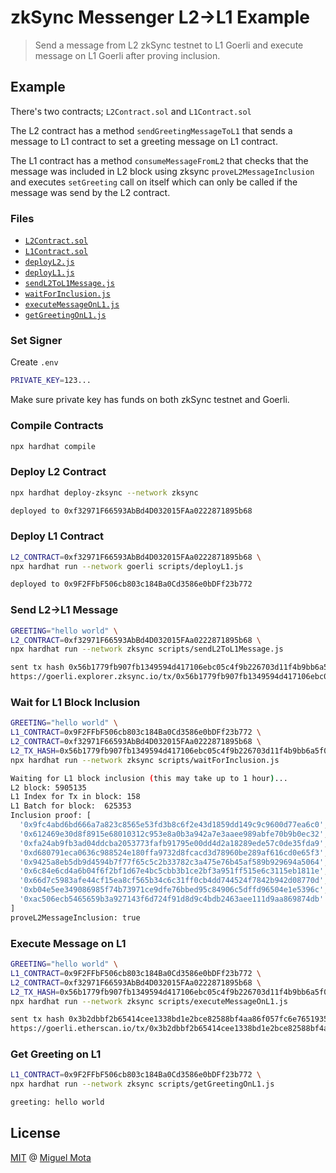 # zkSync Messenger L2->L1 Example

> Send a message from L2 zkSync testnet to L1 Goerli and execute message on L1 Goerli after proving inclusion.

## Example

There's two contracts; `L2Contract.sol` and `L1Contract.sol`

The L2 contract has a method `sendGreetingMessageToL1` that sends a message to L1 contract to set a greeting message on L1 contract.

The L1 contract has a method `consumeMessageFromL2` that checks that the message was included in L2 block using zksync `proveL2MessageInclusion` and executes `setGreeting` call on itself which can only be called if the message was send by the L2 contract.

### Files

- [`L2Contract.sol`](./contracts/L2Contract.sol)
- [`L1Contract.sol`](./contracts/L1Contract.sol)
- [`deployL2.js`](./deploy/deploy.js)
- [`deployL1.js`](./scripts/deployL1.js)
- [`sendL2ToL1Message.js`](./scripts/sendL2ToL1Message.js)
- [`waitForInclusion.js`](./scripts/waitForInclusion.js)
- [`executeMessageOnL1.js`](./scripts/executeMessageOnL1.js)
- [`getGreetingOnL1.js`](./scripts/getGreetingOnL1.js)

### Set Signer

Create `.env`

```sh
PRIVATE_KEY=123...
```

Make sure private key has funds on both zkSync testnet and Goerli.

### Compile Contracts

```sh
npx hardhat compile
```

### Deploy L2 Contract

```sh
npx hardhat deploy-zksync --network zksync

deployed to 0xf32971F66593AbBd4D032015FAa0222871895b68
```

### Deploy L1 Contract

```sh
L2_CONTRACT=0xf32971F66593AbBd4D032015FAa0222871895b68 \
npx hardhat run --network goerli scripts/deployL1.js

deployed to 0x9F2FFbF506cb803c184Ba0Cd3586e0bDFf23b772
```

### Send L2->L1 Message

```sh
GREETING="hello world" \
L2_CONTRACT=0xf32971F66593AbBd4D032015FAa0222871895b68 \
npx hardhat run --network zksync scripts/sendL2ToL1Message.js

sent tx hash 0x56b1779fb907fb1349594d417106ebc05c4f9b226703d11f4b9bb6a5f0208995
https://goerli.explorer.zksync.io/tx/0x56b1779fb907fb1349594d417106ebc05c4f9b226703d11f4b9bb6a5f0208995
```

### Wait for L1 Block Inclusion

```sh
GREETING="hello world" \
L1_CONTRACT=0x9F2FFbF506cb803c184Ba0Cd3586e0bDFf23b772 \
L2_CONTRACT=0xf32971F66593AbBd4D032015FAa0222871895b68 \
L2_TX_HASH=0x56b1779fb907fb1349594d417106ebc05c4f9b226703d11f4b9bb6a5f0208995 \
npx hardhat run --network zksync scripts/waitForInclusion.js

Waiting for L1 block inclusion (this may take up to 1 hour)...
L2 block: 5905135
L1 Index for Tx in block: 158
L1 Batch for block:  625353
Inclusion proof: [
  '0x9fc4abd6bd666a7a823c8565e53fd3b8c6f2e43d1859dd149c9c9600d77ea6c0',
  '0x612469e30d8f8915e68010312c953e8a0b3a942a7e3aaee989abfe70b9b0ec32',
  '0xfa24ab9fb3ad04ddcba2053773fafb91795e00dd4d2a18289ede57c0de35fda9',
  '0xd680791eca0636c988524e180ffa9732d8fcacd3d78960be289af616cd0e65f3',
  '0x9425a8eb5db9d4594b7f77f65c5c2b33782c3a475e76b45af589b929694a5064',
  '0x6c84e6cd4a6b04f6f2bf1d67e4bc5cbb3b1ce2bf3a951ff515e6c3115eb1811e',
  '0x66d7c5983afe44cf15ea8cf565b34c6c31ff0cb4dd744524f7842b942d08770d',
  '0xb04e5ee349086985f74b73971ce9dfe76bbed95c84906c5dffd96504e1e5396c',
  '0xac506ecb5465659b3a927143f6d724f91d8d9c4bdb2463aee111d9aa869874db'
]
proveL2MessageInclusion: true
```

### Execute Message on L1

```sh
GREETING="hello world" \
L1_CONTRACT=0x9F2FFbF506cb803c184Ba0Cd3586e0bDFf23b772 \
L2_CONTRACT=0xf32971F66593AbBd4D032015FAa0222871895b68 \
L2_TX_HASH=0x56b1779fb907fb1349594d417106ebc05c4f9b226703d11f4b9bb6a5f0208995 \
npx hardhat run --network zksync scripts/executeMessageOnL1.js

sent tx hash 0x3b2dbbf2b65414cee1338bd1e2bce82588bf4aa86f057fc6e7651935ed43fde4
https://goerli.etherscan.io/tx/0x3b2dbbf2b65414cee1338bd1e2bce82588bf4aa86f057fc6e7651935ed43fde4
```

### Get Greeting on L1

```sh
L1_CONTRACT=0x9F2FFbF506cb803c184Ba0Cd3586e0bDFf23b772 \
npx hardhat run --network zksync scripts/getGreetingOnL1.js

greeting: hello world
```

## License

[MIT](./LICENSE) @ [Miguel Mota](https://github.com/miguelmota)
